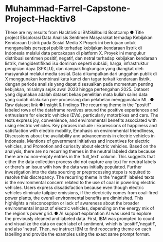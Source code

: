 # Muhammad-Farrel-Capstone-Project-Hacktiv8
These are my results from Hacktiv8 x IBMSkillbuild Bootcamp
● Title project Eksplorasi Data Analisis Sentimen Masyarakat terhadap Kebijakan Kendaraan Listrik pada Sosial Media X
Proyek ini bertujuan untuk menganalisis persepsi publik terhadap kebijakan kendaraan listrik di Indonesia melalui data percakapan di platform X. Proyek ini mengukur distribusi sentimen positif, negatif, dan netral terhadap kebijakan kendaraan listrik, mengidentifikasi isu dominan seperti subsidi, harga, infrastruktur pengisian daya (SPKLU), dan dampak lingkungan yang diangkat oleh masyarakat melalui media sosial. Data dikumpulkan dari unggahan publik di X menggunakan kombinasi kata kunci dan tagar terkait kendaraan listrik, dengan periode analisis yang dapat disesuaikan pada momentum penting kebijakan, misalnya sejak awal 2023 hingga pertengahan 2025. Dataset yang digunakan adalah dataset bekas penelitian mata kuliah sains data yang sudah dilakukan pre-processing dan pelabelan menggunakan ML.
● Raw dataset link
● Insight & findings
The recurring theme in the "positif" labeled rows of the dataframe revolves around the positive experiences and enthusiasm for electric vehicles (EVs), particularly motorbikes and cars. The texts express joy, convenience, and environmental benefits associated with using electric vehicles. Key phrases include : Expressions of happiness and satisfaction with electric mobility, Emphasis on environmental friendliness, Discussions about the availability and advancements in electric vehicles in Indonesia, Mentions of government initiatives and incentives for electric vehicles, and Promotion and curiosity about electric vehicles. Based on the analysis, there are no recurring themes in the neutral labeled data because there are no non-empty entries in the 'full_text' column. This suggests that either the data collection process did not capture any text for neutral labels or there's an issue with how the data was initially populated. Further investigation into the data sourcing or preprocessing steps is required to resolve this discrepancy. The recurring theme in the 'negatif' labeled texts is the environmental concern related to the use of coal in powering electric vehicles. Users express dissatisfaction because even though electric vehicles eliminate tailpipe emissions, if the electricity comes from coal-fired power plants, the overall environmental benefits are diminished. This highlights a misconception or lack of awareness about the broader environmental impact of electric vehicles, depending on the energy mix of the region's power grid.
● AI support explanation
AI was used to explore the previously cleaned and labeled data. First, IBM was prompted to count and visualize the data on each label of sentiment, which is 'positif','negatif', and also 'netral'. Then, we instruct IBM to find reoccuring theme on each labelling and provide the examples using the exact same prompt format.
